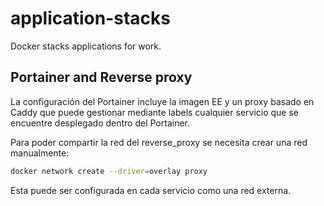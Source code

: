# application-stacks

Docker stacks applications for work.

## Portainer and Reverse proxy

La configuración del Portainer incluye la imagen EE y un proxy basado en Caddy que puede gestionar mediante labels cualquier servicio que se encuentre desplegado dentro del Portainer.

Para poder compartir la red del reverse_proxy se necesita crear una red manualmente: 

```bash
docker network create --driver=overlay proxy
```

Esta puede ser configurada en cada servicio como una red externa.

